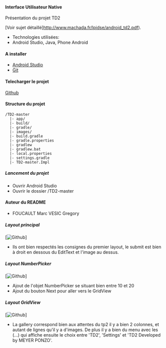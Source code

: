 #### Interface Utilisateur Native
Présentation du projet TD2

[Voir sujet détaillé]http://www.machada.fr/lpidse/android_td2.pdf).

* Technologies utilisées:
* Android Studio, Java, Phone Android

#### A installer
* [Android Studio](https://developer.android.com/studio/index.html#win-bundle)
* [Git](http://git-scm.com/)  

#### Telecharger le projet

[Github](https://github.com/GregoryVesic/InterfaceUtilisateurNative/)

#### Structure du projet
```
/TD2-master
  |- app/
  |- build/
  |- gradle/
  |- images/
  |- build.gradle
  |- gradle.properties
  |- gradlew
  |- gradlew.bat
  |- local.properties
  |- settings.gradle
  |- TD2-master.Impl
```

##### Lancement du projet
* Ouvrir Android Studio
 * Ouvrir le dossier /TD2-master


#### Auteur du README

* FOUCAULT Marc VESIC Gregory


##### Layout principal
[![Github](https://github.com/GregoryVesic/InterfaceUtilisateurNative/blob/master/images-td2/main.png)]

* Ils ont bien respectés les consignes du premier layout, le submit est bien à droit en dessous du EditText et l'image au dessus.

##### Layout NumberPicker
[![Github](https://github.com/GregoryVesic/InterfaceUtilisateurNative/blob/master/images-td2/age.png)]

* Ajout de l'objet NumberPicker se situant bien entre 10 et 20
* Ajout du bouton Next pour aller vers le GridView

##### Layout GridView
[![Github](https://github.com/GregoryVesic/InterfaceUtilisateurNative/blob/master/images-td2/gallery.png)]
* La gallery correspond bien aux attentes du tp2 il  y a bien 2 colonnes, et autant de lignes qu'il y a d'images. De plus il y a bien du menu avec les (...) qui affiche ensuite le choix entre 'TD2', 'Settings' et 'TD2 Developed by MEYER PONZO'.